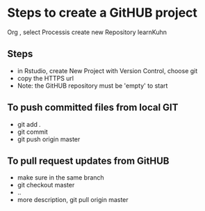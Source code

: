 ﻿# Steps to create a GitHUB project
Org , select Processis
create new Repository learnKuhn

## Steps
* in Rstudio, create New Project with Version Control, choose git
* copy the HTTPS url 
* Note: the GitHUB repository must be 'empty' to start

## To push committed files from local GIT
* git add *.*
* git commit
* git push origin master

## To pull request updates from GitHUB
* make sure in the same branch
* git checkout master
* ..
* more description,  git pull origin master
